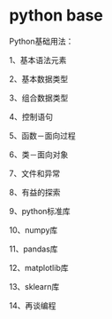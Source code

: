 # python base

Python基础用法：

1、基本语法元素

2、基本数据类型

3、组合数据类型

4、控制语句

5、函数－面向过程

6、类－面向对象

7、文件和异常

8、有益的探索

9、python标准库

10、numpy库

11、pandas库

12、matplotlib库

13、sklearn库

14、再谈编程
